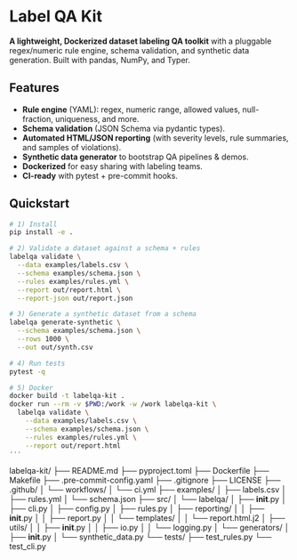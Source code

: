 # Label QA Kit

**A lightweight, Dockerized dataset labeling QA toolkit** with a pluggable regex/numeric rule engine, schema validation, and synthetic data generation. Built with pandas, NumPy, and Typer.

## Features

- **Rule engine** (YAML): regex, numeric range, allowed values, null-fraction, uniqueness, and more.
- **Schema validation** (JSON Schema via pydantic types).
- **Automated HTML/JSON reporting** (with severity levels, rule summaries, and samples of violations).
- **Synthetic data generator** to bootstrap QA pipelines & demos.
- **Dockerized** for easy sharing with labeling teams.
- **CI-ready** with pytest + pre-commit hooks.

## Quickstart

```bash
# 1) Install
pip install -e .

# 2) Validate a dataset against a schema + rules
labelqa validate \
  --data examples/labels.csv \
  --schema examples/schema.json \
  --rules examples/rules.yml \
  --report out/report.html \
  --report-json out/report.json

# 3) Generate a synthetic dataset from a schema
labelqa generate-synthetic \
  --schema examples/schema.json \
  --rows 1000 \
  --out out/synth.csv

# 4) Run tests
pytest -q

# 5) Docker
docker build -t labelqa-kit .
docker run --rm -v $PWD:/work -w /work labelqa-kit \
  labelqa validate \
    --data examples/labels.csv \
    --schema examples/schema.json \
    --rules examples/rules.yml \
    --report out/report.html
'''
```
labelqa-kit/
├── README.md
├── pyproject.toml
├── Dockerfile
├── Makefile
├── .pre-commit-config.yaml
├── .gitignore
├── LICENSE
├── .github/
│   └── workflows/
│       └── ci.yml
├── examples/
│   ├── labels.csv
│   ├── rules.yml
│   └── schema.json
├── src/
│   └── labelqa/
│       ├── __init__.py
│       ├── cli.py
│       ├── config.py
│       ├── rules.py
│       ├── reporting/
│       │   ├── __init__.py
│       │   ├── report.py
│       │   └── templates/
│       │       └── report.html.j2
│       ├── utils/
│       │   ├── __init__.py
│       │   ├── io.py
│       │   └── logging.py
│       └── generators/
│           ├── __init__.py
│           └── synthetic_data.py
└── tests/
    ├── test_rules.py
    └── test_cli.py
